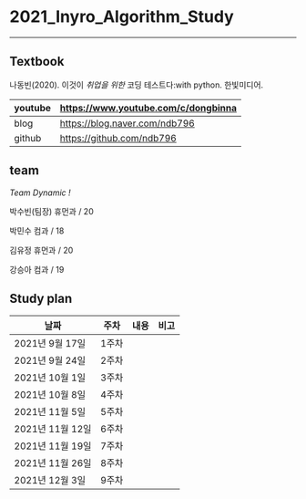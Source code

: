 # 2021_Inyro_Algorithm_Study

---------------------------------------------

## Textbook

나동빈(2020). 이것이 *취업을 위한* 코딩 테스트다:with python. 한빛미디어.

| youtube | https://www.youtube.com/c/dongbinna |
| ------- | ----------------------------------- | 
| blog    | https://blog.naver.com/ndb796       |
| github  | https://github.com/ndb796           |
  
## team
*Team Dynamic !*

박수빈(팀장) 휴먼과 / 20
</br>

박민수 컴과 / 18
</br>

김유정 휴먼과 / 20
</br>

강승아 컴과 / 19


## Study plan

| 날짜        | 주차  | 내용                                                    | 비고  |
| -----       | ----- | ----                                                    | ----- |
| 2021년 9월 17일  | 1주차 |          |       |
| 2021년 9월 24일  | 2주차 |               |       | 
| 2021년 10월 1일  | 3주차 |               |       |
| 2021년 10월 8일 | 4주차 |                |       |
| 2021년 11월 5일  | 5주차 |                |       |
| 2021년 11월 12일 | 6주차 |              |       |
| 2021년 11월 19일 | 7주차 |              |       |
| 2021년 11월 26일 | 8주차 |              |       |
| 2021년 12월 3일  | 9주차 |               |       |

